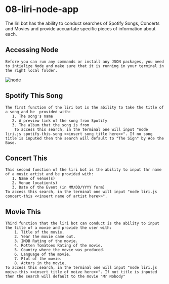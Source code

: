 # 08-liri-node-app
  The liri bot has the ability to conduct searches of Spotify Songs, Concerts and Movies and provide accuartate specific pieces of information about each. 
  
## Accessing Node
    Before you can run any commands or install any JSON packages, you need to intialize Node and make sure that it is running in your terminal in the right local folder. 
  ![node](https://raw.githubusercontent.com/AaronMKelley/08-liri-node-app/master/Accessing%20Node(2).png)
## Spotify This Song
    The first function of the liri bot is the ability to take the title of a song and be  provided with: 
       1. The song's name
       2. A preview link of the song from Spotify
       3. The album that the song is from
        To access this search, in the terminal one will input "node liri.js spotify-this-song <<insert song title here>>". If no song title is inputed then the search will default to "The Sign" by Ace the Base. 
  
  ## Concert This 
    This second function of the liri bot is the ability to input thr name of a music artist and be provided with: 
       1. Name of venue(s)
       2. Venue location(s)
       3. Date of the Event (in MM/DD/YYYY form)
    To access this search, in the terminal one will input "node liri.js concert-this <<insert name of artist here>>".
  
  ## Movie This 
    Third function that the liri bot can conduct is the ability to input the title of a movie and provide the user with:
        1. Title of the movie.
        2. Year the movie came out.
        3. IMDB Rating of the movie.        
        4. Rotten Tomatoes Rating of the movie.
        5. Country where the movie was produced.
        6. Language of the movie.
        7. Plot of the movie.
        8. Actors in the movie.
    To access this search, in the terminal one will input "node liri.js moive-this <<insert title of moive here>>". If not title is inputed then the search will default to the movie "Mr Nobody"  
        
